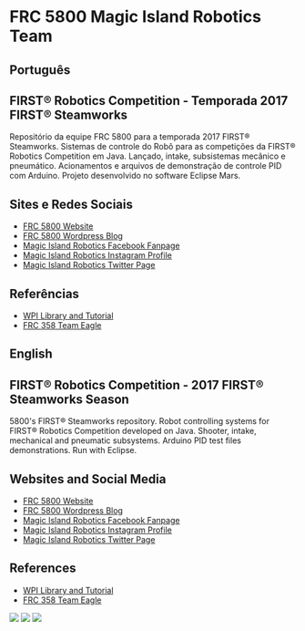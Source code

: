 # FRC 5800 Magic Island Robotics Team

## Português
## FIRST® Robotics Competition - Temporada 2017 FIRST® Steamworks

Repositório da equipe FRC 5800 para a temporada 2017 FIRST® Steamworks. Sistemas de controle do Robô para as competições da FIRST® Robotics Competition em Java. Lançado, intake, subsistemas mecânico e pneumático. Acionamentos e arquivos de demonstração de controle PID com Arduino. Projeto desenvolvido no software Eclipse Mars.

## Sites e Redes Sociais

- [FRC 5800 Website](http://frc5800.github.io)
- [FRC 5800 Wordpress Blog](http://www.frc5800.wordpress.com)
- [Magic Island Robotics Facebook Fanpage](http://www.facebook.com/frc5800)
- [Magic Island Robotics Instagram Profile](http://www.instagram.com/frc5800)
- [Magic Island Robotics Twitter Page](http://www.twitter.com/frc5800)

## Referências

- [WPI Library and Tutorial](https://wpilib.screenstepslive.com/s/4485)
- [FRC 358 Team Eagle](http://www.team358.org/files/programming/)

## English
## FIRST® Robotics Competition - 2017 FIRST® Steamworks Season

5800's FIRST® Steamworks repository. Robot controlling systems for FIRST® Robotics Competition developed on Java. Shooter, intake, mechanical and pneumatic subsystems. Arduino PID test files demonstrations. Run with Eclipse.

## Websites and Social Media

- [FRC 5800 Website](http://frc5800.github.io)
- [FRC 5800 Wordpress Blog](http://www.frc5800.wordpress.com)
- [Magic Island Robotics Facebook Fanpage](http://www.facebook.com/frc5800)
- [Magic Island Robotics Instagram Profile](http://www.instagram.com/frc5800)
- [Magic Island Robotics Twitter Page](http://www.twitter.com/frc5800)

## References

- [WPI Library and Tutorial](https://wpilib.screenstepslive.com/s/4485)
- [FRC 358 Team Eagle](http://www.team358.org/files/programming/)

![](https://mi5800.files.wordpress.com/2016/12/mi5800-logo-2017_semfundo.png?w=250)
![](https://www.firstinspires.org/sites/default/files/first-logo-200px.png)
![](https://www.firstinspires.org/sites/default/files/uploads/rightimage/first-steamworks-logo-2.jpg)
